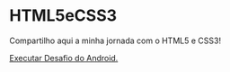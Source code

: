 # HTML5eCSS3
Compartilho aqui a minha jornada com o HTML5 e CSS3!

<a href="https://millena-marques.github.io/HTML5eCSS3/Desafios/Des_Mod.%20II/Des.%20010/android.html" target="_blank" rel="external">Executar Desafio do Android.</a>
